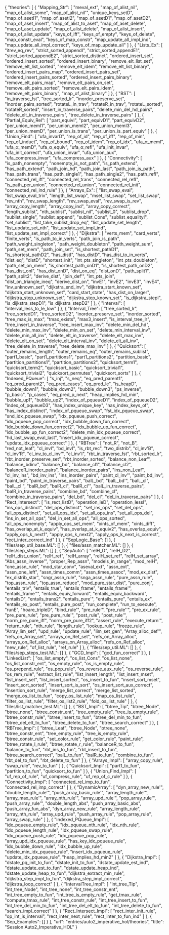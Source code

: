 {
    "theories": [
        {
            "Mapping_Str": [
                "meval_ext",
                "map_of_alist_nil",
                "map_of_alist_some",
                "map_of_alist_nil'",
                "unique_keys_setD",
                "map_of_asetI1",
                "map_of_asetI2",
                "map_of_asetD1",
                "map_of_asetD2",
                "map_of_aset_insert",
                "map_of_alist_to_aset",
                "map_of_aset_delete",
                "map_of_aset_update",
                "map_of_alist_delete",
                "map_of_alist_insert",
                "map_of_alist_update",
                "keys_of_iff",
                "keys_of_empty",
                "keys_of_delete",
                "map_constr_eval",
                "keys_of_map_constr",
                "map_update_all_impl_ind",
                "map_update_all_impl_correct",
                "keys_of_map_update_all"
            ]
        },
        {
            "Lists_Ex": [
                "itrev_eq_rev",
                "strict_sorted_appendI",
                "strict_sorted_appendE1",
                "strict_sorted_appendE2",
                "strict_sorted_distinct",
                "ordered_insert_set",
                "ordered_insert_sorted",
                "ordered_insert_binary",
                "remove_elt_list_set",
                "remove_elt_list_sorted",
                "remove_elt_idem",
                "remove_elt_list_binary",
                "ordered_insert_pairs_map",
                "ordered_insert_pairs_set",
                "ordered_insert_pairs_sorted",
                "ordered_insert_pairs_binary",
                "remove_elt_pairs_map",
                "remove_elt_pairs_on_set",
                "remove_elt_pairs_sorted",
                "remove_elt_pairs_idem",
                "remove_elt_pairs_binary",
                "map_of_alist_binary"
            ]
        },
        {
            "BST": [
                "in_traverse_fst",
                "tree_sorted_lr",
                "inorder_preserve_set",
                "inorder_pairs_sorted",
                "rotateL_in_trav",
                "rotateR_in_trav",
                "rotateL_sorted",
                "rotateR_sorted",
                "insert_in_traverse_pairs",
                "delete_min_del_hd_pairs",
                "delete_elt_in_traverse_pairs",
                "tree_delete_in_traverse_pairs"
            ]
        },
        {
            "Partial_Equiv_Rel": [
                "part_equivI",
                "part_equivD1",
                "part_equivD2",
                "per_union_memI1",
                "per_union_memI2",
                "per_union_memI3",
                "per_union_memD",
                "per_union_is_trans",
                "per_union_is_part_equiv"
            ]
        },
        {
            "Union_Find": [
                "ufa_invarD",
                "rep_of_id",
                "rep_of_iff",
                "rep_of_min",
                "rep_of_induct",
                "rep_of_bound",
                "rep_of_idem",
                "rep_of_idx",
                "ufa_α_memI",
                "ufa_α_memD",
                "ufa_α_equiv",
                "ufa_α_refl",
                "ufa_init_invar",
                "ufa_init_correct",
                "ufa_union_invar",
                "ufa_union_aux",
                "ufa_compress_invar",
                "ufa_compress_aux"
            ]
        },
        {
            "Connectivity": [
                "is_path_nonempty",
                "nonempty_is_not_path",
                "is_path_extend",
                "has_path_extend",
                "path_join_hd",
                "path_join_last",
                "path_join_is_path",
                "has_path_trans",
                "has_path_single1",
                "has_path_single2",
                "has_path_refl",
                "connected_rel_iff",
                "connected_rel_trans",
                "connected_rel_refl",
                "is_path_per_union",
                "connected_rel_union",
                "connected_rel_init",
                "connected_rel_ind_rule"
            ]
        },
        {
            "Arrays_Ex": [
                "list_swap_eval",
                "list_swap_eval_triv",
                "length_list_swap",
                "mset_list_swap",
                "set_list_swap",
                "rev_nth",
                "rev_swap_length",
                "rev_swap_eval",
                "rev_swap_is_rev",
                "array_copy_length",
                "array_copy_ind",
                "array_copy_correct",
                "length_sublist",
                "nth_sublist",
                "sublist_nil",
                "sublist_0",
                "sublist_drop",
                "sublist_single",
                "sublist_append",
                "sublist_Cons",
                "sublist_equalityI",
                "set_sublist",
                "list_take_sublist_drop_eq",
                "list_update_set_length",
                "list_update_set_nth",
                "list_update_set_impl_ind",
                "list_update_set_impl_correct"
            ]
        },
        {
            "Dijkstra": [
                "verts_mem",
                "card_verts",
                "finite_verts",
                "is_path_to_in_verts",
                "path_join_is_path",
                "path_weight_singleton",
                "path_weight_doubleton",
                "path_weight_sum",
                "path_set_mem",
                "path_join_set",
                "is_shortest_pathD1",
                "is_shortest_pathD2",
                "has_distI",
                "has_distD",
                "has_dist_to_in_verts",
                "dist_eq",
                "distD",
                "shortest_init",
                "int_pts_singleton",
                "int_pts_doubleton",
                "path_set_on_mem",
                "is_shortest_path_onD1",
                "is_shortest_path_onD2",
                "has_dist_onI",
                "has_dist_onD",
                "dist_on_eq",
                "dist_onD",
                "path_split1",
                "path_split2",
                "derive_dist",
                "join_def'",
                "int_pts_join",
                "dist_on_triangle_ineq",
                "derive_dist_on",
                "invE1",
                "invE2",
                "invE3",
                "invE4",
                "inv_unknown_set",
                "dijkstra_end_inv",
                "dijkstra_start_known_set",
                "dijkstra_start_unknown_set",
                "card_start_state",
                "has_dist_on_larger",
                "dijkstra_step_unknown_set",
                "dijkstra_step_known_set",
                "is_dijkstra_stepI",
                "is_dijkstra_stepD1",
                "is_dijkstra_stepD2"
            ]
        },
        {
            "Interval": [
                "interval_less_to_le_low"
            ]
        },
        {
            "Interval_Tree": [
                "tree_sorted_lr",
                "tree_sortedD1",
                "tree_sortedD2",
                "inorder_preserve_set",
                "inorder_sorted",
                "tree_max_is_max",
                "tmax_exists",
                "max3_insert",
                "is_interval_tree_lr",
                "tree_insert_in_traverse",
                "tree_insert_max_inv",
                "delete_min_del_hd",
                "delete_min_max_inv",
                "delete_min_on_set",
                "delete_min_interval_inv",
                "delete_min_all_inv",
                "delete_elt_in_traverse",
                "delete_elt_max_inv",
                "delete_elt_on_set",
                "delete_elt_interval_inv",
                "delete_elt_all_inv",
                "tree_delete_in_traverse",
                "tree_delete_max_inv"
            ]
        },
        {
            "Quicksort": [
                "outer_remains_length",
                "outer_remains_eq",
                "outer_remains_sublist",
                "part1_basic",
                "part1_partitions1",
                "part1_partitions2",
                "partition_basic",
                "partition_partitions1",
                "partition_partitions2",
                "quicksort_term1",
                "quicksort_term2",
                "quicksort_basic",
                "quicksort_trivial1",
                "quicksort_trivial2",
                "quicksort_permutes",
                "quicksort_sorts"
            ]
        },
        {
            "Indexed_PQueue": [
                "s_inj",
                "s_neq",
                "eq_pred_parent1",
                "eq_pred_parent2",
                "eq_pred_cases",
                "eq_pred_le",
                "is_heapD",
                "bubble_down1",
                "bubble_down2",
                "bubble_down3",
                "ps_inverse",
                "p_basic",
                "p_cases",
                "eq_pred_p_next",
                "heap_implies_hd_min",
                "bubble_up1",
                "bubble_up2",
                "index_of_pqueueD1",
                "index_of_pqueueD2",
                "index_of_pqueueD3",
                "has_index_unique_key",
                "has_index_keys_of",
                "has_index_distinct",
                "index_of_pqueue_swap",
                "fst_idx_pqueue_swap",
                "snd_idx_pqueue_swap",
                "idx_pqueue_push_correct",
                "idx_pqueue_pop_correct",
                "idx_bubble_down_fun_correct",
                "idx_bubble_down_fun_correct2",
                "idx_bubble_up_fun_correct",
                "idx_bubble_up_fun_correct2",
                "delete_min_idx_pqueue_correct",
                "hd_last_swap_eval_last",
                "insert_idx_pqueue_correct",
                "update_idx_pqueue_correct"
            ]
        },
        {
            "RBTree": [
                "not_R",
                "not_B",
                "red_not_leaf",
                "cl_invI",
                "bd_invI",
                "is_rbt_rec",
                "two_distrib",
                "cl_inv'B",
                "cl_inv'R",
                "cl_inv_to_cl_inv'",
                "cl_inv'I",
                "rbt_in_traverse_fst",
                "rbt_sorted_lr",
                "rbt_inorder_preserve_set",
                "rbt_inorder_sorted",
                "balance_non_Leaf",
                "balance_bdinv",
                "balance_bd",
                "balance_cl1",
                "balance_cl2",
                "balanceR_inorder_pairs",
                "balance_inorder_pairs",
                "ins_non_Leaf",
                "cl_inv_ins",
                "bd_inv_ins",
                "ins_inorder_pairs",
                "paint_cl_inv'",
                "paint_bd_inv",
                "paint_bd",
                "paint_in_traverse_pairs",
                "balL_bd",
                "balL_bd'",
                "balL_cl",
                "balL_cl'",
                "balR_bd",
                "balR_cl",
                "balR_cl'",
                "balL_in_traverse_pairs",
                "balR_in_traverse_pairs",
                "combine_bd",
                "combine_cl",
                "combine_in_traverse_pairs",
                "del_bd",
                "del_cl",
                "del_in_traverse_pairs"
            ]
        },
        {
            "Rect_Intersect": [
                "is_rect_listD",
                "operation_leD",
                "operation_lessI",
                "ins_ops_distinct",
                "del_ops_distinct",
                "set_ins_ops",
                "set_del_ops",
                "all_ops_distinct",
                "set_all_ops_idx",
                "set_all_ops_ins",
                "set_all_ops_del",
                "ins_in_set_all_ops",
                "del_in_set_all_ops",
                "all_ops_sorted",
                "all_ops_nonempty",
                "apply_ops_set_mem",
                "xints_of_mem",
                "xints_diff",
                "has_overlap_at_k_equiv",
                "has_overlap_at_k_equiv2",
                "has_overlap_equiv",
                "apply_ops_k_next1",
                "apply_ops_k_next2",
                "apply_ops_k_next_is_correct",
                "rect_inter_correct_ind"
            ]
        },
        {
            "SepLogic_Base": []
        },
        {
            "files/sep_util_base.ML": []
        },
        {
            "files/assn_matcher.ML": []
        },
        {
            "files/sep_steps.ML": []
        },
        {
            "SepAuto": [
                "relH_D",
                "relH_D2",
                "relH_dist_union",
                "relH_ref",
                "relH_array",
                "relH_set_ref",
                "relH_set_array",
                "Abs_assn_inverse'",
                "proper_Rep_assn",
                "models_in_range",
                "mod_relH",
                "one_assn_rule",
                "mod_star_conv",
                "aseval_ext",
                "assn_ext",
                "assn_one_left",
                "assn_times_comm",
                "assn_times_assoc",
                "mod_ex_dist",
                "ex_distrib_star",
                "sngr_assn_rule",
                "snga_assn_rule",
                "pure_assn_rule",
                "top_assn_rule",
                "top_assn_reduce",
                "mod_pure_star_dist",
                "pure_conj",
                "entails_triv",
                "entails_true",
                "entails_frame",
                "entails_frame'",
                "entails_frame''",
                "entails_equiv_forward",
                "entails_equiv_backward",
                "entailsD",
                "entails_trans2",
                "entails_pure'",
                "entails_pure",
                "entails_ex",
                "entails_ex_post",
                "entails_pure_post",
                "run_complete",
                "run_to_execute",
                "runE",
                "hoare_tripleD",
                "bind_rule'",
                "pre_rule'",
                "pre_rule''",
                "pre_ex_rule",
                "pre_pure_rule",
                "pre_pure_rule'",
                "post_rule",
                "post_rule'",
                "norm_pre_pure_iff",
                "norm_pre_pure_iff2",
                "assert_rule",
                "execute_return'",
                "return_rule",
                "nth_rule",
                "length_rule",
                "lookup_rule",
                "freeze_rule",
                "Array_lim_set",
                "upd_rule",
                "update_rule",
                "lim_set_gen",
                "Array_alloc_def'",
                "refs_on_Array_set",
                "arrays_on_Ref_set",
                "refs_on_Array_alloc",
                "arrays_on_Ref_alloc",
                "arrays_on_Array_alloc",
                "refs_on_Ref_alloc",
                "new_rule",
                "of_list_rule",
                "ref_rule"
            ]
        },
        {
            "files/sep_util.ML": []
        },
        {
            "files/sep_steps_test.ML": []
        },
        {
            "GCD_Impl": [
                "gcd_fun_correct"
            ]
        },
        {
            "LinkedList": [
                "os_list_empty",
                "os_list_Cons",
                "os_list_none",
                "os_list_constr_ent",
                "os_empty_rule",
                "os_is_empty_rule",
                "os_prepend_rule",
                "os_pop_rule",
                "os_reverse_aux_rule",
                "os_reverse_rule",
                "os_rem_rule",
                "extract_list_rule",
                "list_insert_length",
                "list_insert_mset",
                "list_insert_set",
                "list_insert_sorted",
                "os_insert_to_fun",
                "insert_sort_mset",
                "insert_sort_sorted",
                "insert_sort_is_sort",
                "os_insert_sort_aux_correct",
                "insertion_sort_rule",
                "merge_list_correct",
                "merge_list_sorted",
                "merge_os_list_to_fun",
                "copy_os_list_rule",
                "map_os_list_rule",
                "filter_os_list_rule",
                "filter_os_list2_rule",
                "fold_os_list_rule"
            ]
        },
        {
            "files/list_matcher_test.ML": []
        },
        {
            "BST_Impl": [
                "btree_Tip",
                "btree_Node",
                "btree_none",
                "btree_constr_ent",
                "tree_empty_rule",
                "tree_is_empty_rule",
                "btree_constr_rule",
                "btree_insert_to_fun",
                "btree_del_min_to_fun",
                "btree_del_elt_to_fun",
                "btree_delete_to_fun",
                "btree_search_correct"
            ]
        },
        {
            "RBTree_Impl": [
                "btree_Leaf",
                "btree_Node",
                "btree_none",
                "btree_constr_ent",
                "tree_empty_rule",
                "tree_is_empty_rule",
                "btree_constr_rule",
                "set_color_rule",
                "get_color_rule",
                "paint_rule",
                "btree_rotate_l_rule",
                "btree_rotate_r_rule",
                "balanceR_to_fun",
                "balance_to_fun",
                "rbt_ins_to_fun",
                "rbt_insert_to_fun",
                "btree_search_correct",
                "balL_to_fun",
                "balR_to_fun",
                "combine_to_fun",
                "rbt_del_to_fun",
                "rbt_delete_to_fun"
            ]
        },
        {
            "Arrays_Impl": [
                "array_copy_rule",
                "swap_rule",
                "rev_to_fun"
            ]
        },
        {
            "Quicksort_Impl": [
                "part1_to_fun",
                "partition_to_fun",
                "quicksort_to_fun"
            ]
        },
        {
            "Union_Find_Impl": [
                "uf_rep_of_rule",
                "uf_compress_rule",
                "uf_rep_of_c_rule"
            ]
        },
        {
            "Connectivity_Impl": [
                "connected_rel_imp_to_fun",
                "connected_rel_imp_correct"
            ]
        },
        {
            "DynamicArray": [
                "dyn_array_new_rule'",
                "double_length_rule'",
                "push_array_basic_rule'",
                "array_length_rule'",
                "array_max_rule'",
                "array_nth_rule'",
                "array_upd_rule'",
                "pop_array_rule'",
                "push_array_rule'",
                "double_length_abs",
                "push_array_basic_abs",
                "push_array_fun_abs",
                "dyn_array_new_rule",
                "array_length_rule",
                "array_nth_rule",
                "array_upd_rule",
                "push_array_rule",
                "pop_array_rule",
                "array_swap_rule"
            ]
        },
        {
            "Indexed_PQueue_Impl": [
                "idx_pqueue_empty_rule",
                "idx_pqueue_nth_rule",
                "idx_nth_rule",
                "idx_pqueue_length_rule",
                "idx_pqueue_swap_rule",
                "idx_pqueue_push_rule",
                "idx_pqueue_pop_rule",
                "array_upd_idx_pqueue_rule",
                "has_key_idx_pqueue_rule",
                "idx_bubble_down_rule",
                "idx_bubble_up_rule",
                "delete_min_idx_pqueue_rule",
                "insert_idx_pqueue_rule",
                "update_idx_pqueue_rule",
                "heap_implies_hd_min2"
            ]
        },
        {
            "Dijkstra_Impl": [
                "dstate_pq_init_to_fun",
                "dstate_init_to_fun",
                "dstate_update_est_ind",
                "dstate_update_est_to_fun",
                "dstate_update_heap_ind",
                "dstate_update_heap_to_fun",
                "dijkstra_extract_min_rule",
                "dijkstra_step_impl_to_fun",
                "dijkstra_step_impl_correct",
                "dijkstra_loop_correct"
            ]
        },
        {
            "IntervalTree_Impl": [
                "int_tree_Tip",
                "int_tree_Node",
                "int_tree_none",
                "int_tree_constr_ent",
                "int_tree_empty_to_fun",
                "int_tree_is_empty_rule",
                "get_tmax_rule",
                "compute_tmax_rule",
                "int_tree_constr_rule",
                "int_tree_insert_to_fun",
                "int_tree_del_min_to_fun",
                "int_tree_del_elt_to_fun",
                "int_tree_delete_to_fun",
                "search_impl_correct"
            ]
        },
        {
            "Rect_Intersect_Impl": [
                "rect_inter_init_rule",
                "op_int_is_interval",
                "rect_inter_next_rule",
                "rect_inter_to_fun_ind"
            ]
        },
        {
            "Sep_Examples": []
        }
    ],
    "url": "entries/auto2_imperative_hol/theories",
    "title": "Session Auto2_Imperative_HOL"
}